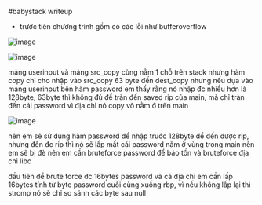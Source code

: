 #babystack writeup 
- trước tiên chương trình gồm có các lỗi như bufferoverflow

![image](https://github.com/antkss/writeUP/assets/88892713/0f7db4f9-1a60-4e8a-ad1f-5a47dc829f86)


![image](https://github.com/antkss/writeUP/assets/88892713/966335ba-ba24-4b08-953b-0c27991fef60)


mảng userinput và mảng src_copy cùng nằm 1 chỗ trên stack nhưng hàm copy chỉ cho nhập vào src_copy 63 byte đến dest_copy
nhưng nếu dựa vào mảng userinput bên hàm password em thấy rằng nó nhập đc nhiều hơn là 128byte,
63byte thì không đủ để tràn đến saved rip của main, mà chỉ tràn đến cái password vì địa chỉ nó copy vô nằm ở trên main

![image](https://github.com/antkss/writeUP/assets/88892713/de568cee-7463-4eee-aca8-4e496157dc46)


nên em sẽ sử dụng hàm password để nhập truớc 128byte để đến dược rip, nhưng đến đc rip thì nó sẽ lấp mất cái password nằm ở vùng trong main nên em sẽ bị đè nên em cần bruteforce password để bảo tồn và bruteforce địa chỉ libc 

đầu tiên để brute force đc 16bytes password và cả địa chỉ em cần lấp 16bytes tính từ byte password cuối cùng xuống rbp, vì nếu không lấp lại thì strcmp nó sẽ chỉ so sánh các byte sau null


